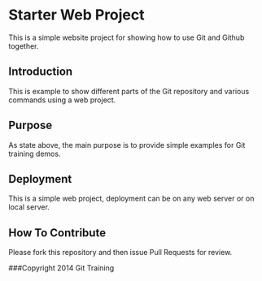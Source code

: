 # Starter Web Project

This is a simple website project for showing how to use Git and Github together.

## Introduction

This is example to show different parts of the Git repository and various commands using a web project.

## Purpose

As state above, the main purpose is to provide simple examples for Git training demos. 

## Deployment

This is a simple web project, deployment can be on any web server or on local server.

## How To Contribute

Please fork this repository and then issue Pull Requests for review.

###Copyright
2014 Git Training


